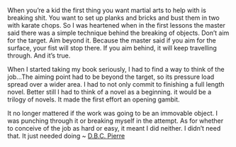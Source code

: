 When you’re a kid the first thing you want martial arts to help with is breaking shit. You want to set up planks and bricks and bust them in two with karate chops. So I was heartened when in the first lessons the master said there was a simple technique behind the breaking of objects. Don’t aim for the target. Aim beyond it. Because the master said if you aim for the surface, your fist will stop there. If you aim behind, it will keep travelling through. And it’s true.

When I started taking my book seriously, I had to find a way to think of the job...The aiming point had to be beyond the target, so its pressure load spread over a wider area. I had to not only commit to finishing a full length novel. Better still I had to think of a novel as a beginning. it would be a trilogy of novels. It made the first effort an opening gambit.

It no longer mattered if the work was going to be an immovable object. I was punching through it or breaking myself in the attempt. As for whether to conceive of the job as hard or easy, it meant I did neither. I didn’t need that. It just needed doing ~ [D.B.C. Pierre](https://emea01.safelinks.protection.outlook.com/?url=https%3A%2F%2Flondonwriterssalon.us4.list-manage.com%2Ftrack%2Fclick%3Fu%3D8b047263967451488070a8ad0%26id%3D14b4edd8b0%26e%3Dd0baf97615&data=04%7C01%7C%7Cddffc5a450964156434a08d967a05f7d%7C84df9e7fe9f640afb435aaaaaaaaaaaa%7C1%7C0%7C637654760755722642%7CUnknown%7CTWFpbGZsb3d8eyJWIjoiMC4wLjAwMDAiLCJQIjoiV2luMzIiLCJBTiI6Ik1haWwiLCJXVCI6Mn0%3D%7C1000&sdata=xcnOJC82NukfwhZeL%2FrOMJvxW6Q8nAdQoz4Qav1ip48%3D&reserved=0 "Protected by Outlook: https://londonwriterssalon.us4.list-manage.com/track/click?u=8b047263967451488070a8ad0&id=14b4edd8b0&e=d0baf97615. Click or tap to follow the link.")